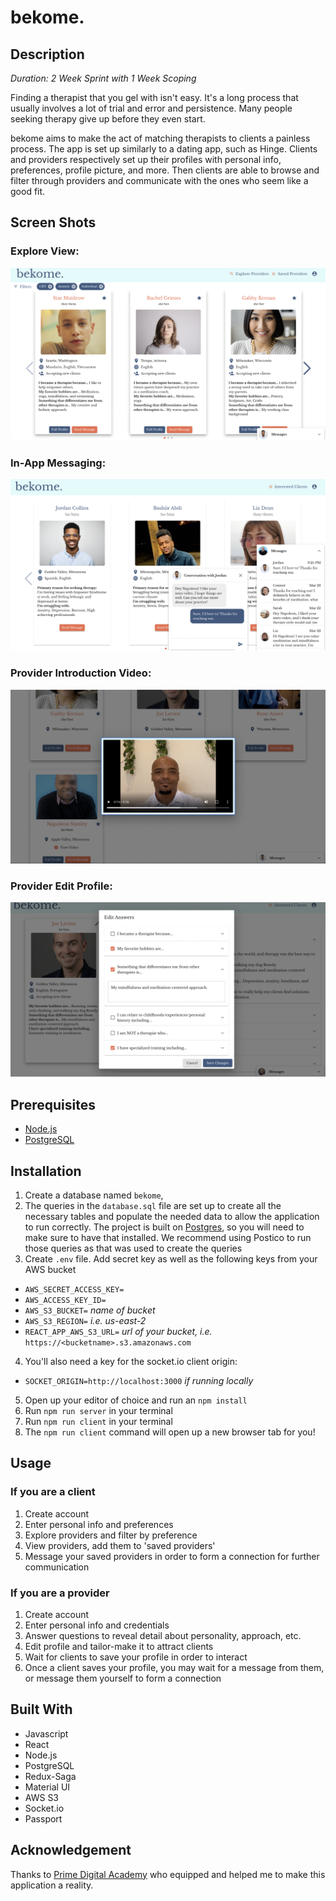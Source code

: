 # bekome.

## Description

_Duration: 2 Week Sprint with 1 Week Scoping_

Finding a therapist that you gel with isn't easy. It's a long process that usually involves a lot of trial and error and persistence. Many people seeking therapy give up before they even start.

bekome aims to make the act of matching therapists to clients a painless process. The app is set up similarly to a dating app, such as Hinge. Clients and providers respectively set up their profiles with personal info, preferences, profile picture, and more. Then clients are able to browse and filter through providers and communicate with the ones who seem like a good fit.


## Screen Shots

### Explore View:
![explore](documentation/images/explore-view.png)

### In-App Messaging:
![messaging](documentation/images/messaging.png)

### Provider Introduction Video:
![video](documentation/images/video.png)

### Provider Edit Profile:
![edit](documentation/images/edit-questions.png)


## Prerequisites

- [Node.js](https://nodejs.org/en/)
- [PostgreSQL](https://www.postgresql.org/)


## Installation

1. Create a database named `bekome`,
2. The queries in the `database.sql` file are set up to create all the necessary tables and populate the needed data to allow the application to run correctly. The project is built on [Postgres](https://www.postgresql.org/download/), so you will need to make sure to have that installed. We recommend using Postico to run those queries as that was used to create the queries
3. Create `.env` file. Add secret key as well as the following keys from your AWS bucket
  - `AWS_SECRET_ACCESS_KEY=`
  - `AWS_ACCESS_KEY_ID=`
  - `AWS_S3_BUCKET=` _name of bucket_
  - `AWS_S3_REGION=` _i.e. us-east-2_
  - `REACT_APP_AWS_S3_URL=` _url of your bucket, i.e._ `https://<bucketname>.s3.amazonaws.com`
4. You'll also need a key for the socket.io client origin:
  - `SOCKET_ORIGIN=http://localhost:3000` _if running locally_
5. Open up your editor of choice and run an `npm install`
6. Run `npm run server` in your terminal
7. Run `npm run client` in your terminal
8. The `npm run client` command will open up a new browser tab for you!


## Usage

### If you are a client
1. Create account
2. Enter personal info and preferences
3. Explore providers and filter by preference
4. View providers, add them to 'saved providers'
5. Message your saved providers in order to form a connection for further communication

### If you are a provider
1. Create account
2. Enter personal info and credentials
3. Answer questions to reveal detail about personality, approach, etc.
4. Edit profile and tailor-make it to attract clients
5. Wait for clients to save your profile in order to interact
6. Once a client saves your profile, you may wait for a message from them, or message them yourself to form a connection


## Built With

- Javascript
- React
- Node.js
- PostgreSQL
- Redux-Saga
- Material UI
- AWS S3
- Socket.io
- Passport


## Acknowledgement
Thanks to [Prime Digital Academy](www.primeacademy.io) who equipped and helped me to make this application a reality.
